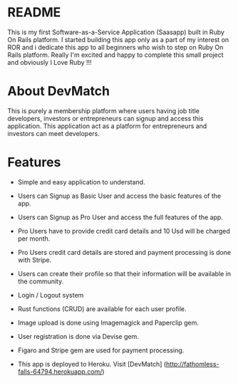 # README

This is my first Software-as-a-Service Application (Saasapp) built in Ruby On Rails platform. I started building this app only as a part of my interest on ROR and i dedicate this app to
all beginners who wish to step on Ruby On Rails platform. Really I'm excited and happy to complete this small project and obviously I Love Ruby !!! 

# About DevMatch

This is purely a membership platform where users having job title developers, investors or entrepreneurs can signup and access this application. 
This application act as a platform for entrepreneurs and investors can meet developers.



# Features

- Simple and easy application to understand.

- Users can Signup as Basic User and access the basic features of the app.

- Users can Signup as Pro User and access the full features of the app.

- Pro Users have to provide credit card details and 10 Usd will be charged per month.

- Pro Users credit card details are stored and payment processing is done with Stripe.

- Users can create their profile so that their information will be available in the community.

- Login / Logout system

- Rust functions (CRUD) are available for each user profile.

- Image upload is done using Imagemagick and Paperclip gem.

- User registration is done via Devise gem.

- Figaro and Stripe gem are used for payment processing.

- This app is deployed to Heroku. Visit [DevMatch] (http://fathomless-falls-64794.herokuapp.com/)